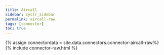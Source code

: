 ```yaml
---
title: Aircall
sidebar: cyclr_sidebar
permalink: aircall-raw
tags: [connector]
toc: true
---
```

{% assign connectordata = site.data.connectors.connector-aircall-raw%}
{% include connector-raw.html %}	
